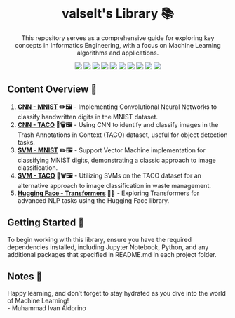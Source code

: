 <h1 align="center">valselt's Library 📚</h1>
<p align="center">This repository serves as a comprehensive guide for exploring key concepts in Informatics Engineering, with a focus on Machine Learning algorithms and applications.</p>

<div align="center">
  <img src="https://img.shields.io/badge/python-3670A0?style=for-the-badge&logo=python&logoColor=ffdd54">
  <img src="https://img.shields.io/badge/jupyter-%23FA0F00.svg?style=for-the-badge&logo=jupyter&logoColor=white">
  <img src="https://img.shields.io/badge/TensorFlow-%23FF6F00?style=for-the-badge&logo=tensorflow&logoColor=white">
  <img src="https://img.shields.io/badge/pytorch-%23EE4C2C?style=for-the-badge&logo=pytorch&logoColor=white">
  <img src="https://img.shields.io/badge/Hugging%20Face-%23FFD21E?style=for-the-badge&logo=huggingface&logoColor=black">
  <img src="https://img.shields.io/badge/scikit%20learn-%23F7931E?style=for-the-badge&logo=scikitlearn&logoColor=white">
  <img src="https://img.shields.io/badge/pandas-%23150458?style=for-the-badge&logo=pandas&logoColor=white">
  <img src="https://img.shields.io/badge/numpy-5aaacd?style=for-the-badge&logo=numpy&logoColor=5575cc">
  <img src="https://img.shields.io/badge/opencv-%235C3EE8?style=for-the-badge&logo=opencv&logoColor=white
  ">
  <img src="https://img.shields.io/badge/matplotlib-1f5379?style=for-the-badge&logoColor=5575cc">
  
<a href =""></a>
</div>

<h2>Content Overview 📑</h2>
<ol>
  <li><strong><a href="https://github.com/valselt/valseltlibrary/tree/main/MACHINE%20LEARNING/CNN">CNN - MNIST</a> ✏️🖼️</strong> - Implementing Convolutional Neural Networks to classify handwritten digits in the MNIST dataset.</li>
  <li><strong><a href="https://github.com/valselt/valseltlibrary/tree/main/MACHINE%20LEARNING/CNN">CNN - TACO</a> 🥡🗑️🖼️</strong> - Using CNN to identify and classify images in the Trash Annotations in Context (TACO) dataset, useful for object detection tasks.</li>
  <li><strong><a href ="https://github.com/valselt/valseltlibrary/tree/main/MACHINE%20LEARNING/SVM">SVM - MNIST</a> ✏️🖼️</strong> - Support Vector Machine implementation for classifying MNIST digits, demonstrating a classic approach to image classification.</li>
  <li><strong><a href ="https://github.com/valselt/valseltlibrary/tree/main/MACHINE%20LEARNING/SVM">SVM - TACO</a> 🥡🗑️🖼️</strong> - Utilizing SVMs on the TACO dataset for an alternative approach to image classification in waste management.</li>
  <li><strong><a href ="https://github.com/valselt/valseltlibrary/tree/main/MACHINE%20LEARNING/HUGGING%20FACE/Transformers">Hugging Face - Transformers</a> 🤖🤗</strong> - Exploring Transformers for advanced NLP tasks using the Hugging Face library.</li>
</ol>

<h2>Getting Started 🚀</h2>
<p>To begin working with this library, ensure you have the required dependencies installed, including Jupyter Notebook, Python, and any additional packages that specified in README.md in each project folder.</p>

<h2>Notes 🌟</h2>
<p>Happy learning, and don’t forget to stay hydrated as you dive into the world of Machine Learning! <br>- Muhammad Ivan Aldorino</p>
